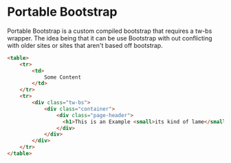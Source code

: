 # Portable Bootstrap

Portable Bootstrap is a custom compiled bootstrap that requires a tw-bs wrapper.
The idea being that it can be use Bootstrap with out conflicting with older sites or sites that aren't based off bootstrap.

```html
<table>
    <tr>
        <td>
            Some Content
        </td>
    </tr>
    <tr>
        <div class="tw-bs">
            <div class="container">
                <div class="page-header">
                  <h1>This is an Example <small>its kind of lame</small></h1>
                </div>
            </div>
        </div>
    </tr>
</table>
```
